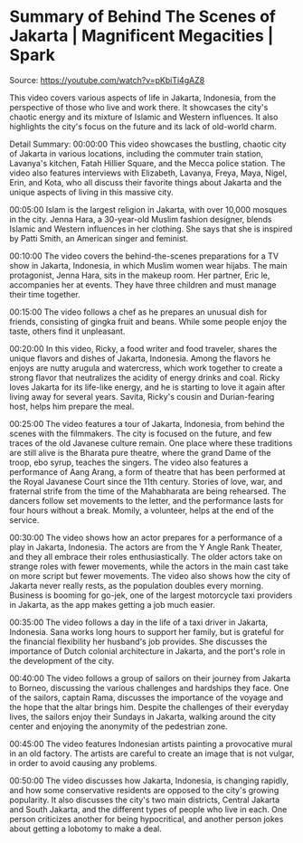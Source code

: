 # Summary of Behind The Scenes of Jakarta | Magnificent Megacities | Spark

Source: https://youtube.com/watch?v=pKbiTi4gAZ8

This video covers various aspects of life in Jakarta, Indonesia, from the perspective of those who live and work there. It showcases the city's chaotic energy and its mixture of Islamic and Western influences. It also highlights the city's focus on the future and its lack of old-world charm.

Detail Summary: 
00:00:00
This video showcases the bustling, chaotic city of Jakarta in various locations, including the commuter train station, Lavanya's kitchen, Fatah Hillier Square, and the Mecca police station. The video also features interviews with Elizabeth, Lavanya, Freya, Maya, Nigel, Erin, and Kota, who all discuss their favorite things about Jakarta and the unique aspects of living in this massive city.

00:05:00
Islam is the largest religion in Jakarta, with over 10,000 mosques in the city. Jenna Hara, a 30-year-old Muslim fashion designer, blends Islamic and Western influences in her clothing. She says that she is inspired by Patti Smith, an American singer and feminist.

00:10:00
The video covers the behind-the-scenes preparations for a TV show in Jakarta, Indonesia, in which Muslim women wear hijabs. The main protagonist, Jenna Hara, sits in the makeup room. Her partner, Eric le, accompanies her at events. They have three children and must manage their time together.

00:15:00
The video follows a chef as he prepares an unusual dish for friends, consisting of gingka fruit and beans. While some people enjoy the taste, others find it unpleasant.

00:20:00
In this video, Ricky, a food writer and food traveler, shares the unique flavors and dishes of Jakarta, Indonesia. Among the flavors he enjoys are nutty arugula and watercress, which work together to create a strong flavor that neutralizes the acidity of energy drinks and coal. Ricky loves Jakarta for its life-like energy, and he is starting to love it again after living away for several years. Savita, Ricky's cousin and Durian-fearing host, helps him prepare the meal.

00:25:00
The video features a tour of Jakarta, Indonesia, from behind the scenes with the filmmakers. The city is focused on the future, and few traces of the old Javanese culture remain. One place where these traditions are still alive is the Bharata pure theatre, where the grand Dame of the troop, ebo syrup, teaches the singers. The video also features a performance of Aang Arang, a form of theatre that has been performed at the Royal Javanese Court since the 11th century. Stories of love, war, and fraternal strife from the time of the Mahabharata are being rehearsed. The dancers follow set movements to the letter, and the performance lasts for four hours without a break. Momily, a volunteer, helps at the end of the service.

00:30:00
The video shows how an actor prepares for a performance of a play in Jakarta, Indonesia. The actors are from the Y Angle Rank Theater, and they all embrace their roles enthusiastically. The older actors take on strange roles with fewer movements, while the actors in the main cast take on more script but fewer movements. The video also shows how the city of Jakarta never really rests, as the population doubles every morning. Business is booming for go-jek, one of the largest motorcycle taxi providers in Jakarta, as the app makes getting a job much easier.

00:35:00
The video follows a day in the life of a taxi driver in Jakarta, Indonesia. Sana works long hours to support her family, but is grateful for the financial flexibility her husband's job provides. She discusses the importance of Dutch colonial architecture in Jakarta, and the port's role in the development of the city.

00:40:00
The video follows a group of sailors on their journey from Jakarta to Borneo, discussing the various challenges and hardships they face. One of the sailors, captain Rama, discusses the importance of the voyage and the hope that the altar brings him. Despite the challenges of their everyday lives, the sailors enjoy their Sundays in Jakarta, walking around the city center and enjoying the anonymity of the pedestrian zone.

00:45:00
The video features Indonesian artists painting a provocative mural in an old factory. The artists are careful to create an image that is not vulgar, in order to avoid causing any problems.

00:50:00
The video discusses how Jakarta, Indonesia, is changing rapidly, and how some conservative residents are opposed to the city's growing popularity. It also discusses the city's two main districts, Central Jakarta and South Jakarta, and the different types of people who live in each. One person criticizes another for being hypocritical, and another person jokes about getting a lobotomy to make a deal.

